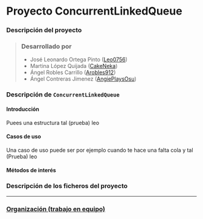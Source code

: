 # Proyecto ConcurrentLinkedQueue

### Descripción del proyecto

> ### Desarrollado por
>
> - José Leonardo Ortega Pinto ([Leo0756](https://github.com/leo0756))
> - Martina López Quijada ([CakeNeka](https://github.com/cakeneka))
> - Ángel Robles Carrillo ([Arobles912](https://github.com/Arobles912))
> - Ángel Contreras Jimenez ([AngiePlaysOsu](https://github.com/AngiePlaysOsu))

### Descripción de `ConcurrentLinkedQueue`

#### Introducción

Puees una estructura tal (prueba) leo

#### Casos de uso

Una caso de uso puede ser por ejemplo cuando te hace una falta cola y tal (Prueba) leo

#### Métodos de interés

### Descripción de los ficheros del proyecto

---

### [Organización (trabajo en equipo)](collaboration.md)
